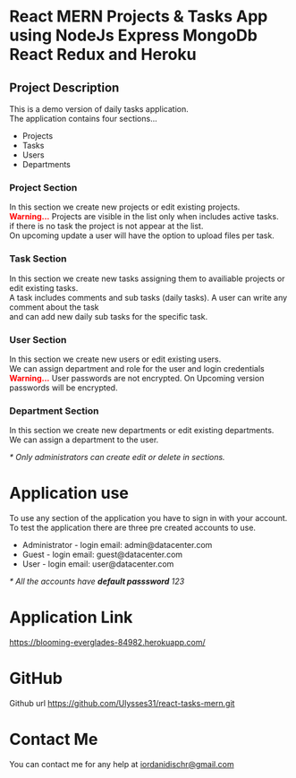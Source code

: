 # React MERN Projects & Tasks App using NodeJs Express MongoDb React Redux and Heroku

## Project Description

<p>
  This is a demo version of daily tasks application. <br/>
  The application contains four sections... <br/>
  <ul>
    <li>Projects</li>
    <li>Tasks</li>
    <li>Users</li>
    <li>Departments</li>
  </ul>
</p>

### <b>Project Section</b>

<p>
  In this section we create new projects or edit existing projects. <br/>
  <b style="color: red">Warning...</b> Projects are visible in the list only when includes active tasks. <br/>
  if there is no task the project is not appear at the list. <br/>
  On upcoming update a user will have the option to upload files per task.
</p>

### <b>Task Section</b>

<p>
  In this section we create new tasks assigning them to availiable projects or edit existing tasks. <br/>
  A task includes comments and sub tasks (daily tasks). A user can write any comment about the task <br/>
  and can add new daily sub tasks for the specific task.
</p>

### <b>User Section</b>

<p>
  In this section we create new users or edit existing users. <br/>
  We can assign department and role for the user and login credentials <br/>
  <b style="color: red">Warning...</b> User passwords are not encrypted. On Upcoming version passwords will be encrypted.
</p>

### <b>Department Section</b>

<p>
  In this section we create new departments or edit existing departments. <br/>
  We can assign a department to the user.
</p>

<i>\* Only administrators can create edit or delete in sections.</i>

# Application use

To use any section of the application you have to sign in with your account. <br/>
To test the application there are three pre created accounts to use. <br/>

<ul>
  <li>Administrator - login email: admin@datacenter.com</li>
  <li>Guest - login email: guest@datacenter.com</li>
  <li>User - login email: user@datacenter.com</li>
</ul>

<i>\* All the accounts have **default passsword** 123</i>

# Application Link

https://blooming-everglades-84982.herokuapp.com/

# GitHub

Github url https://github.com/Ulysses31/react-tasks-mern.git

# Contact Me

You can contact me for any help at <a href="mailto:iordanidischr@gmail.com">iordanidischr@gmail.com</a>
